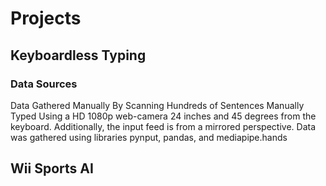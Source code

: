 # Projects
## Keyboardless Typing

### Data Sources
Data Gathered Manually By Scanning Hundreds of Sentences Manually Typed Using a HD 1080p web-camera 24 inches and 45 degrees from the keyboard. Additionally, the input feed is from a mirrored perspective.
Data was gathered using libraries pynput, pandas, and mediapipe.hands


## Wii Sports AI
